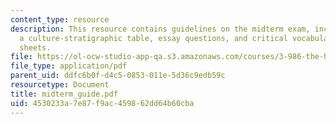 ```yaml
---
content_type: resource
description: This resource contains guidelines on the midterm exam, including identifications,
  a culture-stratigraphic table, essay questions, and critical vocabulary and handout
  sheets.
file: https://ol-ocw-studio-app-qa.s3.amazonaws.com/courses/3-986-the-human-past-introduction-to-archaeology-fall-2006/4530233a7e87f9ac459862dd64b60cba_midterm_guide.pdf
file_type: application/pdf
parent_uid: ddfc6b0f-d4c5-0853-011e-5d36c9edb59c
resourcetype: Document
title: midterm_guide.pdf
uid: 4530233a-7e87-f9ac-4598-62dd64b60cba
---
```

